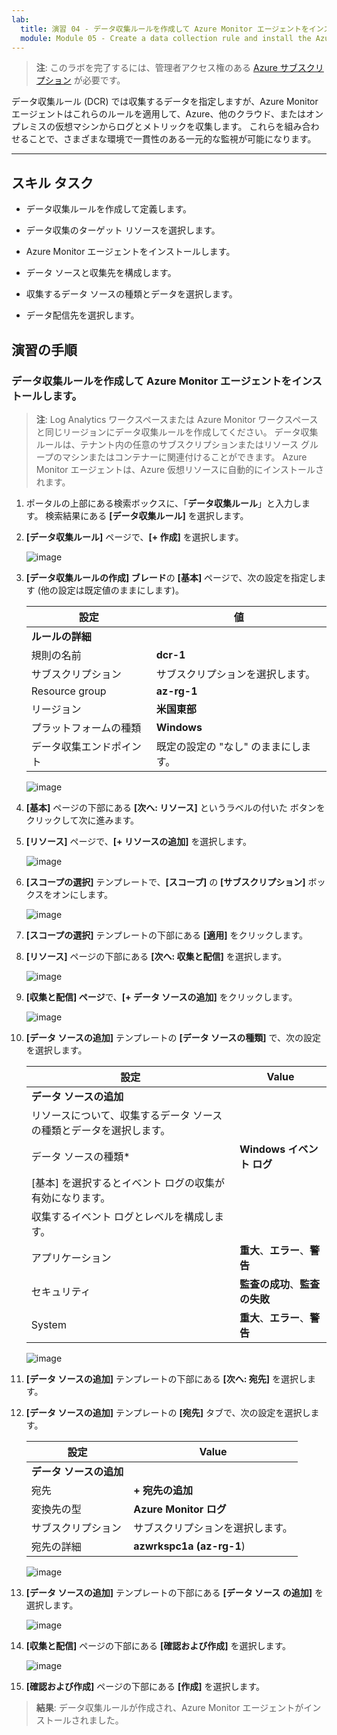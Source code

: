 ```yaml
---
lab:
  title: 演習 04 - データ収集ルールを作成して Azure Monitor エージェントをインストールする
  module: Module 05 - Create a data collection rule and install the Azure Monitor Agent
---
```



>**注**: このラボを完了するには、管理者アクセス権のある [Azure サブスクリプション](https://azure.microsoft.com/en-us/free/?azure-portal=true) が必要です。 


データ収集ルール (DCR) では収集するデータを指定しますが、Azure Monitor エージェントはこれらのルールを適用して、Azure、他のクラウド、またはオンプレミスの仮想マシンからログとメトリックを収集します。 これらを組み合わせることで、さまざまな環境で一貫性のある一元的な監視が可能になります。

---

## スキル タスク

- データ収集ルールを作成して定義します。

- データ収集のターゲット リソースを選択します。

- Azure Monitor エージェントをインストールします。
  
- データ ソースと収集先を構成します。

- 収集するデータ ソースの種類とデータを選択します。

- データ配信先を選択します。

## 演習の手順 

### データ収集ルールを作成して Azure Monitor エージェントをインストールします。

>**注**: Log Analytics ワークスペースまたは Azure Monitor ワークスペースと同じリージョンにデータ収集ルールを作成してください。 データ収集ルールは、テナント内の任意のサブスクリプションまたはリソース グループのマシンまたはコンテナーに関連付けることができます。 Azure Monitor エージェントは、Azure 仮想リソースに自動的にインストールされます。

1. ポータルの上部にある検索ボックスに、「**データ収集ルール**」と入力します。 検索結果にある **[データ収集ルール]** を選択します。
  
2. **[データ収集ルール]** ページで、**[+ 作成]** を選択します。
  
   ![image](https://github.com/user-attachments/assets/99b9ac51-f2f4-466f-80bb-79d74874b573)

3. **[データ収集ルールの作成] ブレード**の **[基本]** ページで、次の設定を指定します (他の設定は既定値のままにします)。

    |設定|値|
    |---|---|
    |**ルールの詳細**|
    |規則の名前|**dcr-1**|
    |サブスクリプション|サブスクリプションを選択します。|
    |Resource group|**az-rg-1**|
    |リージョン|**米国東部**|
    |プラットフォームの種類|**Windows**|
    |データ収集エンドポイント|既定の設定の "なし" のままにします。|

    ![image](https://github.com/user-attachments/assets/35c527cf-499d-44b9-966f-0114b8643ef2)

4. **[基本]** ページの下部にある **[次へ: リソース]** というラベルの付いた ボタンをクリックして次に進みます。
   
5. **[リソース]** ページで、**[+ リソースの追加]** を選択します。

    ![image](https://github.com/user-attachments/assets/6aabf2c9-bea2-47c1-9b0b-bf131cdec4e3)

6. **[スコープの選択]** テンプレートで、**[スコープ]** の **[サブスクリプション]** ボックスをオンにします。

    ![image](https://github.com/user-attachments/assets/2215e8cd-5047-4fc6-91ba-b2c645571bbd)

7. **[スコープの選択]** テンプレートの下部にある **[適用]** をクリックします。
  
8. **[リソース]** ページの下部にある **[次へ: 収集と配信]** を選択します。

    ![image](https://github.com/user-attachments/assets/717226c3-5ce0-454f-93a4-11b0e67d5a23)

9. **[収集と配信] ページ**で、**[+ データ ソースの追加]** をクリックします。

    ![image](https://github.com/user-attachments/assets/0809cf5b-a460-40d1-8508-e42ba7ce78c1)

10. **[データ ソースの追加]** テンプレートの **[データ ソースの種類]** で、次の設定を選択します。
    
    |設定|Value|
    |---|---|
    |**データ ソースの追加**|
    |リソースについて、収集するデータ ソースの種類とデータを選択します。|
    |データ ソースの種類*|**Windows イベント ログ**|
    |[基本] を選択するとイベント ログの収集が有効になります。|
    |収集するイベント ログとレベルを構成します。|
    |アプリケーション|**重大**、**エラー**、**警告**|
    |セキュリティ|**監査の成功**、**監査の失敗**|
    |System|**重大**、**エラー**、**警告**|

    ![image](https://github.com/user-attachments/assets/5bc891ea-8cef-4baa-95c4-a432364179b1)

12. **[データ ソースの追加]** テンプレートの下部にある **[次へ: 宛先]** を選択します。
   
13. **[データ ソースの追加]** テンプレートの **[宛先]** タブで、次の設定を選択します。
    
    |設定|Value|
    |---|---|
    |**データ ソースの追加**|
    |宛先|**+ 宛先の追加**|
    |変換先の型|**Azure Monitor ログ**|
    |サブスクリプション|サブスクリプションを選択します。|
    |宛先の詳細|**azwrkspc1a (az-rg-1**)|

    ![image](https://github.com/user-attachments/assets/e00c17c8-5a70-4caa-8504-92f482cc5e57)

14. **[データ ソースの追加]** テンプレートの下部にある **[データ ソース の追加]** を選択します。

    ![image](https://github.com/user-attachments/assets/4277089c-971c-4334-a49d-6ac6bfe93ff4)

15. **[収集と配信]** ページの下部にある **[確認および作成]** を選択します。

    ![image](https://github.com/user-attachments/assets/0235fed9-6309-444c-9269-b9dbd1118b63)

16. **[確認および作成]** ページの下部にある **[作成]** を選択します。

> **結果**: データ収集ルールが作成され、Azure Monitor エージェントがインストールされました。
